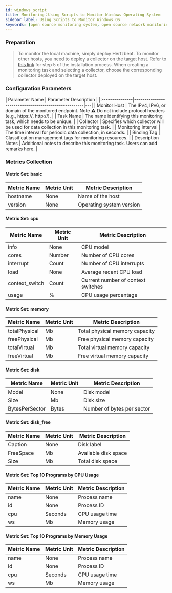 ```yaml
---
id: windows_script
title: Monitoring：Using Scripts to Monitor Windows Operating System   
sidebar_label: Using Scripts to Monitor Windows OS
keywords: [open source monitoring system, open source network monitoring, using scripts to monitor Windows OS]
---
```


### Preparation

> To monitor the local machine, simply deploy Hertzbeat. To monitor other hosts, you need to deploy a collector on the target host. Refer to [this link](https://github.com/apache/hertzbeat?tab=readme-ov-file#2install-via-package) for step 5 of the installation process.
> When creating a monitoring task and selecting a collector, choose the corresponding collector deployed on the target host.

### Configuration Parameters

| Parameter Name |               Parameter Description                |
|:---------------|-----------------------------------------------------|---|
| Monitor Host   | The IPv4, IPv6, or domain of the monitored endpoint. Note ⚠️ Do not include protocol headers (e.g., https://, http://). |
| Task Name      | The name identifying this monitoring task, which needs to be unique. |
| Collector      | Specifies which collector will be used for data collection in this monitoring task. |
| Monitoring Interval | The time interval for periodic data collection, in seconds. |
| Binding Tag    | Classification management tags for monitoring resources. |
| Description Notes | Additional notes to describe this monitoring task. Users can add remarks here. |

### Metrics Collection

#### Metric Set: basic

| Metric Name | Metric Unit | Metric Description       |
|-------------|-------------|--------------------------|
| hostname    | None        | Name of the host         |
| version     | None        | Operating system version |

#### Metric Set: cpu

| Metric Name    | Metric Unit | Metric Description                 |
|----------------|-------------|------------------------------------|
| info           | None        | CPU model                          |
| cores          | Number      | Number of CPU cores                |
| interrupt      | Count       | Number of CPU interrupts           |
| load           | None        | Average recent CPU load            |
| context_switch | Count       | Current number of context switches |
| usage          | %           | CPU usage percentage               |

#### Metric Set: memory

| Metric Name   | Metric Unit | Metric Description             |
|---------------|-------------|--------------------------------|
| totalPhysical | Mb          | Total physical memory capacity |
| freePhysical  | Mb          | Free physical memory capacity  |
| totalVirtual  | Mb          | Total virtual memory capacity  |
| freeVirtual   | Mb          | Free virtual memory capacity   |

#### Metric Set: disk

| Metric Name    | Metric Unit | Metric Description         |
|----------------|-------------|----------------------------|
| Model          | None        | Disk model                 |
| Size           | Mb          | Disk size                  |
| BytesPerSector | Bytes       | Number of bytes per sector |

#### Metric Set: disk_free

| Metric Name | Metric Unit | Metric Description   |
|-------------|-------------|----------------------|
| Caption     | None        | Disk label           |
| FreeSpace   | Mb          | Available disk space |
| Size        | Mb          | Total disk space     |

#### Metric Set: Top 10 Programs by CPU Usage

| Metric Name | Metric Unit | Metric Description  |
|-------------|-------------|---------------------|
| name        | None        | Process name        |
| id          | None        | Process ID          |
| cpu         | Seconds     | CPU usage time      |
| ws          | Mb          | Memory usage        |

#### Metric Set: Top 10 Programs by Memory Usage

| Metric Name | Metric Unit | Metric Description  |
|-------------|-------------|---------------------|
| name        | None        | Process name        |
| id          | None        | Process ID          |
| cpu         | Seconds     | CPU usage time      |
| ws          | Mb          | Memory usage        |